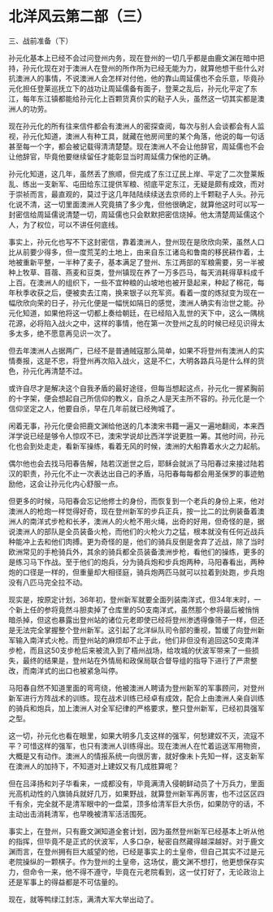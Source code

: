 # 北洋风云第二部（三）

三、战前准备（下）

孙元化基本上已经不会过问登州内务，现在登州的一切几乎都是由鹿文渊在暗中把持，孙元化现在对于澳洲人在登州的所作所为已经无能为力，就算他想干些什么对抗澳洲人的事情，不说澳洲人会怎样对付他，他的靠山周延儒也不会乐意，毕竟孙元化担任登莱巡抚立下的战功让周延儒备有面子，登莱之乱后，孙元化平定了东江，每年东江镇都能给孙元化上百颗货真价实的鞑子人头，虽然这一切其实都是澳洲人的功劳。

现在孙元化的所有往来信件都会有澳洲人的密探查阅，每次与别人会谈都会有人监视，孙元化知道，澳洲人有种工具，就藏在他房间里的某个角落，他说的每一句话甚至每一个字，都会被记载得清清楚楚。现在澳洲人不会让他辞官，周延儒也不会让他辞官，毕竟他要继续留任才能彰显当时周延儒力保他的正确。

孙元化知道，这几年，虽然丢了旅顺，但完成了东江辽民上岸、平定了二次登莱叛乱、练出一支新军、屯田给东江提供军粮、彻底平定东江，无疑是颇有成效，而对于崇祯而言，最直观的，莫过于这几年陆陆续续送去京师的上千颗鞑子人头。孙元化说不清，这一切里面澳洲人究竟搞了多少鬼，但他很确定，就算他这时可以写一封密信给周延儒说清楚一切，周延儒也只会默默把密信烧掉。他太清楚周延儒这个人，为了权位，可以不讲任何底线。

事实上，孙元化也写不下这封密信，靠着澳洲人，登州现在是欣欣向荣，虽然人口比从前要少得多，但一度荒芜的土地上，由来自东江诸岛和鲁南的移民耕作着，土地被重新平整，一半种了麦子，基本满足了登州、东江两部的军粮需要，另一半被种上牧草、苜蓿、燕麦和豆类，登州镇现在养了一万多匹马，每天消耗得草料成千上百。在澳洲人的组织下，一些不宜种粮的山坡地也被开垦起来，种起了棉花，每年秋季收获之后，便被卖去江南，换来银子以充军资。看着一度的炼狱变为现在一幅欣欣向荣的日子，孙元化便是一幅恍如隔日的感觉，澳洲人确实有治世之能。孙元化知道，如果他将这一切都上奏给朝廷，在已经陷入乱世的天下中，这么一隅桃花源，必将陷入战火之中，这样的事情，他在第一次登州之乱的时候已经见识得太多太多，绝不愿意再见识一次了。

但去年澳洲人占据两广，已经不是普通贼寇那么简单，如果不将登州有澳洲人的实情奏报，这是不忠，将登州再次陷入战火，这是不仁，大明各路兵马是什么样的货色，孙元化再清楚不过。

或许自尽才是解决这个自我矛盾的最好途径，但每当想起这点，孙元化一握紧胸前的十字架，便会想起自己所信仰的教义，自杀之人是天主所不容的。孙元化是一个信仰坚定之人，他要自杀，早在几年前就已经殉城了。

闲着无事，孙元化便会把鹿文渊给他送的几本澳宋书籍一遍又一遍地翻阅，本来西洋学说已经是够令人惊叹不已，澳宋学说却比西洋学说更胜一筹。其他时间，孙元化也会到处走走，看新军操练，看着无风的时候，澳洲的大船靠着水火之力起航。

偶尔他也会去找马阳春告解，陆若汉逝世之后，耶稣会就派了马阳春过来接过陆若汉的职责，孙元化不止一次表达出自己的矛盾，马阳春每每都会用圣保罗的事迹勉励他，这会让孙元化内心舒服一点。

但更多的时候，马阳春会忘记他修士的身份，而恢复到一个老兵的身份上来，他对澳洲人的枪炮一样觉得好奇，现在登州新军的步兵正兵，按一比二的比例装备着澳洲人的南洋式步枪和长矛，澳洲人的火枪不用火绳，出奇的好用，但奇怪的是，据说澳洲人的部队是全员装备火枪，而他们的火枪火力之猛，根本就没有任何近战兵种能冲上去和他们肉搏。更为奇怪的是，他们的骑兵反倒是舍弃了近战，除了当时欧洲常见的手枪骑兵外，其余的骑兵都全员装备澳洲步枪，看他们的操练，更多的是练习马下作战。至于他们的炮兵，分为骑兵炮和步兵炮两种，马阳春看出，两种炮的口径是一样的，但重量却大相径庭，骑兵炮两匹马就可以拉着到处跑，步兵炮没有八匹马完全拉不动。

现实是，按原定计划，36年初，登州新军就要全面列装南洋式，但34年末时，一个新上任的参将竟然斗胆卖掉了仓库里的50支南洋式，虽然那个参将最后被悄悄暗杀掉，但这也暴露出登州站的诸位元老即使已经将登州渗透得像筛子一样，但还是无法完全掌握整个登州新军。这引起了北洋纵队司令部的重视，暂缓了向登州新军输入南洋式火枪。而登州站的麻烦却不止于此，他们非但没有追回这50支南洋步枪，而且这50支步枪后来被流入到了梧州战场，给攻城的伏波军带来了一些损失，最终的结果是，登州站在外情局和政保局联合督导组的指导下进行了严肃整改，而南洋式的出口也被紧急叫停。

马阳春自然不知道里面的弯弯绕，他被澳洲人聘请为登州新军的军事顾问，对登州新军进行方阵战术的训练。现在战术训练已经卓有成效，配合上由澳洲人亲自训练的骑兵和炮兵，加上澳洲人对全军纪律的严格要求，整只登州新军，已经初具强军之型。

这一切，孙元化也看在眼里，如果大明多几支这样的强军，何愁建奴不灭，流寇不平？可惜这样的强军，也只有澳洲人训练得出。现在澳洲人在忙着运送军用物资，大概是又有动作。澳洲人的情报系统一向很厉害，就好像未卜先知一样，这支新军在澳洲人的加持下，不知道对上建奴又有几成胜算呢？

但在吕泽扬和刘子华看来，一成都没有，毕竟满清入侵朝鲜动员了十万兵力，里面光高机动性的八旗骑兵就好几万，如果野战，就算登州新军再厉害，也不过区区四千有余，完全就不是清军眼中的一盘菜，顶多给清军巨大杀伤，如果防守的话，不主动出击消耗清军，也早晚被清军活活围死。

事实上，在登州，只有鹿文渊知道全套计划，因为虽然登州新军已经基本上听从他的指挥，但毕竟不是正式的伏波军，人多口杂，秘密自然藏得越深越好。对于鹿文渊而言，在登州拥有巨大威望的他，已经是事实上的土皇帝，但自己其实不过是元老院操纵的一颗棋子。作为登州的土皇帝，这场仗，鹿文渊不想打，他更想保存实力，但命令一来，他不得不遵守，毕竟在元老院看到，这一仗打好了，无论政治上还是军事上的得益都是不可估量的。

现在，就等鸭绿江封冻，满清大军大举出动了。
